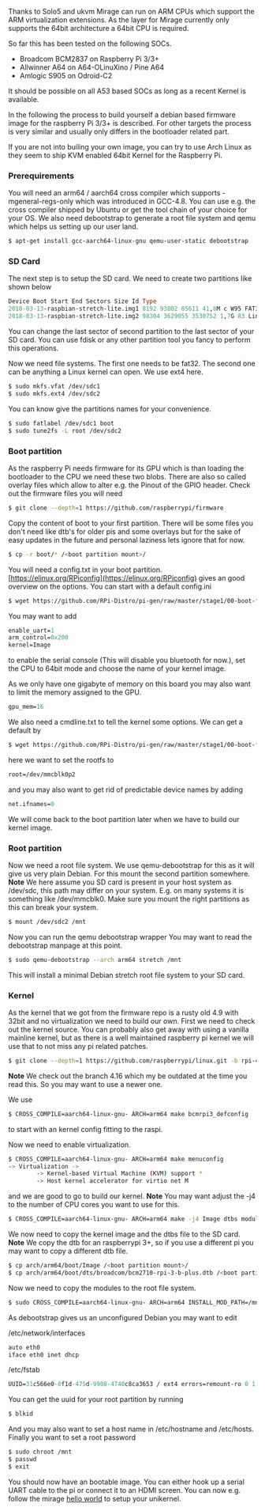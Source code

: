 Thanks to Solo5 and ukvm Mirage can run on ARM CPUs which support the ARM virtualization extensions.
As the layer for Mirage currently only supports the 64bit architecture a 64bit CPU is required.

So far this has been tested on the following SOCs.

<ul>
<li>Broadcom BCM2837 on Raspberry Pi 3/3+</li>
<li>Allwinner A64 on A64-OLinuXino / Pine A64</li>
<li>Amlogic S905 on Odroid-C2</li>
</ul>

It should be possible on all A53 based SOCs as long as a recent Kernel is available.

In the following the process to build yourself a debian based firmware image for the raspberry Pi 3/3+ is described.
For other targets the process is very similar and usually only differs in the bootloader related part.

If you are not into builing your own image, you can try to use Arch Linux as they seem to ship KVM enabled 64bit Kernel for the Raspberry Pi.

### Prerequirements 
You will need an arm64 / aarch64 cross compiler which supports -mgeneral-regs-only which was introduced in GCC-4.8. You can use e.g. the cross compiler shipped by Ubuntu or get the tool chain of your choice for your OS. We also need debootstrap to generate a root file system and qemu which helps us setting up our user land.

```bash
$ apt-get install gcc-aarch64-linux-gnu qemu-user-static debootstrap
```

### SD Card
The next step is to setup the SD card. We need to create two partitions like shown below

```ocaml
Device Boot Start End Sectors Size Id Type
2018-03-13-raspbian-stretch-lite.img1 8192 93802 85611 41,8M c W95 FAT32 (LBA)
2018-03-13-raspbian-stretch-lite.img2 98304 3629055 3530752 1,7G 83 Linux
```

You can change the last sector of second partition to the last sector of your SD card.
You can use fdisk or any other partition tool you fancy to perform this operations.

Now we need file systems. The first one needs to be fat32. The second one can be anything a Linux kernel can open. We use ext4 here.

```bash
$ sudo mkfs.vfat /dev/sdc1
$ sudo mkfs.ext4 /dev/sdc2
``` 

You can know give the partitions names for your convenience.

```bash
$ sudo fatlabel /dev/sdc1 boot
$ sudo tune2fs -L root /dev/sdc2
```

### Boot partition
As the raspberry Pi needs firmware for its GPU which is than loading the bootloader to the CPU we need these two blobs.
There are also so called overlay files which allow to alter e.g. the Pinout of the GPIO header. 
Check out the firmware files you will need

```bash
$ git clone --depth=1 https://github.com/raspberrypi/firmware
```

Copy the content of boot to your first partition. There will be some files you don't need like dtb's for older pis and some overlays but for the sake of easy updates in the future and personal laziness lets ignore that for now.

```bash
$ cp -r boot/* /<boot partition mount>/
```

You will need a config.txt in your boot partition. [https://elinux.org/RPiconfig](https://elinux.org/RPiconfig)
gives an good overview on the options.
You can start with a default config.ini 

```bash
$ wget https://github.com/RPi-Distro/pi-gen/raw/master/stage1/00-boot-files/files/config.txt
```

You may want to add
```ocaml
enable_uart=1
arm_control=0x200
kernel=Image
```
to enable the serial console (This will disable you bluetooth for now.), set the CPU to 64bit mode and choose the name of your kernel image. 

As we only have one gigabyte of memory on this board you may also want to limit the memory assigned to the GPU.
```ocaml 
gpu_mem=16
```

We also need a cmdline.txt to tell the kernel some options. We can get a default by
```bash
$ wget https://github.com/RPi-Distro/pi-gen/raw/master/stage1/00-boot-files/files/cmdline.txt
```

here we want to set the rootfs to 
```ocaml
root=/dev/mmcblk0p2 
```
and you may also want to get rid of predictable device names by adding 
```ocaml
net.ifnames=0
```

We will come back to the boot partition later when we have to build our kernel image.

### Root partition
Now we need a root file system. We use qemu-debootstrap for this as it will give us very plain Debian. For this mount the second partition somewhere. 
**Note** We here assume you SD card is present in your host system as /dev/sdc, this path may differ on your system.
E.g. on many systems it is something like /dev/mmcblk0. Make sure you mount the right partitions as this can break your system.

```bash
$ mount /dev/sdc2 /mnt
```

Now you can run the qemu debootstrap wrapper
You may want to read the debootstrap manpage at this point.

```bash
$ sudo qemu-debootstrap --arch arm64 stretch /mnt
```

This will install a minimal Debian stretch root file system to your SD card.

### Kernel
As the kernel that we got from the firmware repo is a rusty old 4.9 with 32bit and no virtualization we need to build our own. 
First we need to check out the kernel source. You can probably also get away with using a vanilla mainline kernel, but as there is a well maintained raspberry pi kernel we will use that to not miss any pi related patches.

```bash
$ git clone --depth=1 https://github.com/raspberrypi/linux.git -b rpi-4.16.y
```
**Note** We check out the branch 4.16 which my be outdated at the time you read this. So you may want to use a newer one. 

We use 
```bash
$ CROSS_COMPILE=aarch64-linux-gnu- ARCH=arm64 make bcmrpi3_defconfig
```
to start with an kernel config fitting to the raspi. 

Now we need to enable virtualization. 
```bash
$ CROSS_COMPILE=aarch64-linux-gnu- ARCH=arm64 make menuconfig
-> Virtualization -> 
        -> Kernel-based Virtual Machine (KVM) support *
        -> Host kernel accelerator for virtio net M
```

and we are good to go to build our kernel. 
**Note** You may want adjust the -j4 to the number of CPU cores you want to use for this. 

```bash
$ CROSS_COMPILE=aarch64-linux-gnu- ARCH=arm64 make -j4 Image dtbs modules
```

We now need to copy the kernel image and the dtbs file to the SD card. 
**Note** We copy the dtb for an raspberrypi 3+, so if you use a different pi you may want to copy a different dtb file.

```bash
$ cp arch/arm64/boot/Image /<boot partition mount>/
$ cp arch/arm64/boot/dts/broadcom/bcm2710-rpi-3-b-plus.dtb /<boot partition mount>/
```

Now we need to copy the modules to the root file system.

```bash
$ sudo CROSS_COMPILE=aarch64-linux-gnu- ARCH=arm64 INSTALL_MOD_PATH=/mnt make modules_install
```

As debootstrap gives us an unconfigured Debian you may want to edit 

/etc/network/interfaces
```ocaml
auto eth0
iface eth0 inet dhcp
```

/etc/fstab
```ocaml
UUID=31c566e0-0f1d-475d-9908-4740c8ca3653 / ext4 errors=remount-ro 0 1
```
You can get the uuid for your root partition by running 
```bash
$ blkid 
```
And you may also want to set a host name in /etc/hostname and /etc/hosts.
Finally you want to set a root password
```bash
$ sudo chroot /mnt
$ passwd 
$ exit
```

You should now have an bootable image. You can either hook up a serial UART cable to the pi or connect it to an HDMI screen.
You can now e.g. follow the mirage [hello world](https://mirage.io/wiki/hello-world) to setup your unikernel.
